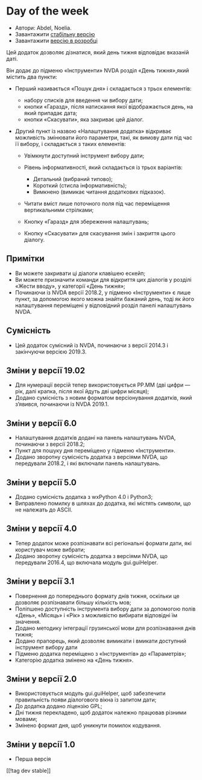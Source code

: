 # Day of the week #

* Автори: Abdel, Noelia.
* Завантажити [стабільну версію][1]
* Завантажити [версію в розробці][2]

Цей додаток дозволяє дізнатися, який день тижня відповідає вказаній даті.

Він додає до підменю «Інструменти» NVDA розділ «День тижня»,який містить два
пункти:

* Перший називається «Пошук дня» і складається з трьох елементів:

    * набору списків для введення чи вибору дати;
    * кнопки «Гаразд», після натискання якої відображається день, на який
      припадає дата;
    * кнопки «Скасувати», яка закриває цей діалог.

* Другий пункт із назвою «Налаштування додатка» відкриває можливість
  змінювати його параметри, такі, як вимову дати під час її вибору, і
  складається з таких елементів:

    * Увімкнути доступний інструмент вибору дати;
    * Рівень інформативності, який складається із трьох варіантів:

        * Детальний (вибраний типово);
        * Короткий (стисла інформативність);
        * Вимкнено (вимикає читання додаткових підказок).

    * Читати вміст лише поточного поля під час переміщення вертикальними
      стрілками;
    * Кнопку «Гаразд» для збереження налаштувань;
    * Кнопку «Скасувати» для скасування змін і закриття цього діалогу.

## Примітки ##

* Ви можете закривати ці діалоги клавішею ескейп;
* Ви можете призначити команди для відкриття цих діалогів у розділі «Жести
  вводу», у категорії «День тижня»;
* Починаючи із NVDA версії 2018.2, у підменю «Інструменти» є лише пункт, за
  допомогою якого можна знайти бажаний день, тоді як його налаштування
  переміщені у відповідний розділ панелі налаштувань NVDA.

## Сумісність ##

* Цей додаток сумісний із NVDA, починаючи з версії 2014.3 і закінчуючи
  версією 2019.3.

## Зміни у версії 19.02 ##

* Для нумерації версій тепер використовується РР.ММ (дві цифри — рік, далі
  крапка, після якої йдуть дві цифри місяця);
* Додано сумісність з новим форматом версіонування додатків, який з’явився,
  починаючи  із NVDA 2019.1.

## Зміни у версії 6.0 ##

* Налаштування додатків додані на панель налаштувань NVDA, починаючи з
  версії 2018.2;
* Пункт для пошуку дня переміщено у підменю «Інструменти».
* Додано зворотну сумісність додатка з версіями NVDA, що передували 2018.2,
  і які включали панель налаштувань.

## Зміни у версії 5.0 ##

* Додано сумісність додатка з wxPython 4.0 і Python3;
* Виправлено помилку в шляхах до додатка, які містять символи, що не
  належать до ASCII.

## Зміни у версії 4.0 ##

* Тепер додаток може розпізнавати всі регіональні формати дати, які
  користувач може вибрати;
* Додано зворотну сумісність додатка з версіями NVDA, що передували 2016.4,
  що включала модуль gui.guiHelper.

## Зміни у версії 3.1 ##

* Повернення до попереднього формату днів тижня, оскільки це дозволяє
  розпізнавати більшу кількість мов;
* Поліпшено доступність інструмента вибору дати за допомогою полів «День»,
  «Місяць» і «Рік» з можливістю вибирати відповідні їм значення.
* Додано методику інтеграції грузинської мови для розпізнавання днів тижня;
* Додано прапорець, який дозволяє вимикати і вмикати доступний інструмент
  вибору дати
* Підменю додатка переміщено з «Інструментів» до «Параметрів»;
* Категорію додатка змінено на «День тижня».

## Зміни у версії 2.0 ##

* Використовується модуль gui.guiHelper, щоб забезпечити правильність появи
  діалогового вікна із запитом дати;
* До додатка додано ліцензію GPL;
* Дні тижня перекладено, щоб додаток належно працював різними мовами;
* Змінено формат дня, щоб уникнути помилок кодування.

## Зміни у версії 1.0 ##

* Перша версія

[[!tag dev stable]]

[1]: https://www.nvaccess.org/addonStore/legacy?file=dw

[2]: https://www.nvaccess.org/addonStore/legacy?file=dw-dev
